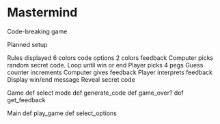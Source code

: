 # Mastermind
Code-breaking game

Planned setup

Rules displayed
  6 colors code options
  2 colors feedback 
Computer picks random secret code.
Loop until win or end
  Player picks 4 pegs
  Guess counter increments
  Computer gives feedback
  Player interprets feedback
Display win/end message
Reveal secret code

Game
 def select mode
 def generate_code
 def game_over?
 def get_feedback

Main
  def play_game
    def select_options
    
 




